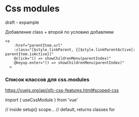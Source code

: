 # Css modules

draft - expample

Добавление class + второй по условию добавляем

    <a
        :href="parentItem.url"
        :class="[$style.linkParent, {[$style.linkParentActive]: parentItem.isActive}]"
        @click="() => showChildrenMenu(parentIndex)"
        @keyup.enter="() => showChildrenMenu(parentIndex)"
      >

### Список классов для css.modules
https://vuejs.org/api/sfc-css-features.html#scoped-css

import { useCssModule } from 'vue'

// inside setup() scope...
// default, returns classes for <style module>
useCssModule()

// named, returns classes for <style module="classes">
useCssModule('classes')
